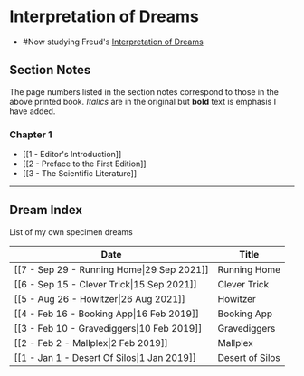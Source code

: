 # Interpretation of Dreams

* #Now studying Freud's [Interpretation of Dreams](https://www.amazon.ca/Interpretation-Dreams-Complete-Definitive-Text/dp/0465019773/ref=pd_lpo_1?pd_rd_i=0465019773)


## Section Notes

The page numbers listed in the section notes correspond to those in the above printed book.  *Italics* are in the original but **bold** text is emphasis I have added.

### Chapter 1
* [[1 - Editor's Introduction]]
* [[2 - Preface to the First Edition]]
* [[3 - The Scientific Literature]]


---

## Dream Index

List of my own specimen dreams

| Date                                        | Title           |
| ------------------------------------------- | --------------- |
| [[7 - Sep 29 - Running Home\|29 Sep 2021]]  | Running Home    |
| [[6 - Sep 15 - Clever Trick\|15 Sep 2021]]  | Clever Trick    |
| [[5 - Aug 26 - Howitzer\|26 Aug 2021]]      | Howitzer        |
| [[4 - Feb 16 - Booking App\|16 Feb 2019]]   | Booking App     |
| [[3 - Feb 10 - Gravediggers\|10 Feb 2019]]  | Gravediggers    |
| [[2 - Feb 2 - Mallplex\|2 Feb 2019]]        | Mallplex        |
| [[1 - Jan 1 - Desert Of Silos\|1 Jan 2019]] | Desert of Silos |                                            |                 |

